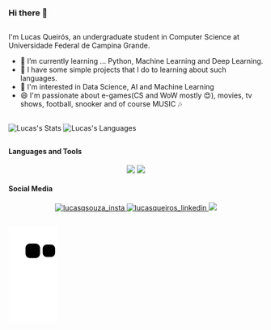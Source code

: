 ### Hi there 👋
##

I'm Lucas Queirós, an undergraduate student in Computer Science at Universidade Federal de Campina Grande.

- 🔭 I’m currently learning ... Python, Machine Learning and Deep Learning.
- 🌱 I have some simple projects that I do to learning about such languages.
- 🧠 I'm interested in Data Science, AI and Machine Learning
- 😄 I'm passionate about e-games(CS and WoW mostly 😍), movies, tv shows, football, snooker and of course MUSIC 🎶

##

![Lucas's Stats](https://github-readme-stats.vercel.app/api?username=lucasqueiros&show_icons=true&theme=radical)
![Lucas's Languages](https://github-readme-stats.vercel.app/api/top-langs/?username=lucasqueiros&layout=compact&theme=radical)

##

#### Languages and Tools
<p align=center>  
  <img src="https://img.icons8.com/color/48/000000/java-coffee-cup-logo.png"/>
  <img src="https://img.icons8.com/color/48/000000/python.png"/>  
  
  
#### Social Media
<p align =center>
  <a href="https://www.instagram.com/lucasqsouza/" target="blank"><img src="https://img.shields.io/badge/Instagram-E4405F?style=for-the-badge&logo=instagram&logoColor=white" alt="lucasqsouza_insta"/>
  <a href="https://www.linkedin.com/in/lucasqueiros/" target="blank"><img src="https://img.shields.io/badge/LinkedIn-0077B5?style=for-the-badge&logo=linkedin&logoColor=white" alt="lucasqueiros_linkedin"/>
  <a href="mailto:lucas.souza@ccc.ufcg.edu.br" target="blank"><img src="https://img.shields.io/badge/Gmail-D14836?style=for-the-badge&logo=gmail&logoColor=white"/>

##

 ![Snake animation](https://github.com/lucasqueiros/lucasqueiros/blob/output/github-contribution-grid-snake.svg)
 
</div>
